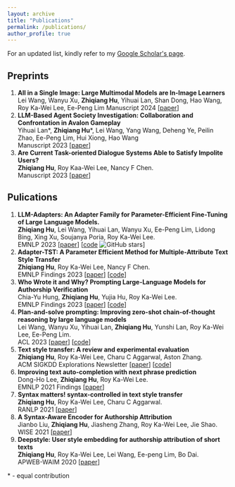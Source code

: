 ```yaml
---
layout: archive
title: "Publications"
permalink: /publications/
author_profile: true
---
```


For an updated list, kindly refer to my [Google Scholar's page](https://scholar.google.com/citations?user=vjQQUnwAAAAJ&hl=en).


## Preprints
1. **All in a Single Image: Large Multimodal Models are In-Image Learners** 
Lei Wang, Wanyu Xu, **Zhiqiang Hu**, Yihuai Lan, Shan Dong, Hao Wang, Roy Ka-Wei Lee, Ee-Peng Lim
Manuscript 2024 \[[paper](https://arxiv.org/abs/2402.17971)\]
2. **LLM-Based Agent Society Investigation: Collaboration and Confrontation in Avalon Gameplay**  
Yihuai Lan\*, **Zhiqiang Hu**\*, Lei Wang, Yang Wang, Deheng Ye, Peilin Zhao, Ee-Peng Lim, Hui Xiong, Hao Wang  
Manuscript 2023 \[[paper](https://arxiv.org/abs/2310.14985)\]
3. **Are Current Task-oriented Dialogue Systems Able to Satisfy Impolite Users?**  
**Zhiqiang Hu**, Roy Kaa-Wei Lee, Nancy F Chen.   
Manuscript 2023 \[[paper](https://arxiv.org/pdf/2210.12942)\]
## Pulications

1. **LLM-Adapters: An Adapter Family for Parameter-Efficient Fine-Tuning of Large Language Models.**  
**Zhiqiang Hu**, Lei Wang, Yihuai Lan, Wanyu Xu, Ee-Peng Lim, Lidong Bing, Xing Xu, Soujanya Poria, Roy Ka-Wei Lee.   
EMNLP 2023 \[[paper](https://arxiv.org/pdf/2304.01933)\] \[[code](https://github.com/AGI-Edgerunners/LLM-Adapters) ![GitHub stars](https://img.shields.io/github/stars/AGI-Edgerunners/LLM-Adapters.svg?style=flat&label=Star)\] 
2. **Adapter-TST: A Parameter Efficient Method for Multiple-Attribute Text Style Transfer**  
**Zhiqiang Hu**, Roy Ka-Wei Lee, Nancy F Chen.   
EMNLP Findings 2023 \[[paper](https://arxiv.org/pdf/2305.05945)\] \[[code](https://github.com/Social-AI-Studio/Adapter-TST)\] 
3. **Who Wrote it and Why? Prompting Large-Language Models for Authorship Verification**  
Chia-Yu Hung, **Zhiqiang Hu**, Yujia Hu, Roy Ka-Wei Lee.   
EMNLP Findings 2023 \[[paper](https://arxiv.org/pdf/2310.08123)\] \[[code](https://github.com/Social-AI-Studio/PromptAV)\] 
4. **Plan-and-solve prompting: Improving zero-shot chain-of-thought reasoning by large language models**  
Lei Wang, Wanyu Xu, Yihuai Lan, **Zhiqiang Hu**, Yunshi Lan, Roy Ka-Wei Lee, Ee-Peng Lim.   
ACL 2023 \[[paper](https://arxiv.org/pdf/2305.04091)\] \[[code](https://github.com/AGI-Edgerunners/Plan-and-Solve-Prompting)\] 
5. **Text style transfer: A review and experimental evaluation**  
**Zhiqiang Hu**, Roy Ka-Wei Lee, Charu C Aggarwal, Aston Zhang.   
ACM SIGKDD Explorations Newsletter \[[paper](https://dl.acm.org/doi/pdf/10.1145/3544903.3544906)\] \[[code](https://gitlab.com/bottle_shop/snlg/style/tst_survey)\] 
6. **Improving text auto-completion with next phrase prediction**  
Dong-Ho Lee, **Zhiqiang Hu**, Roy Ka-Wei Lee.   
EMNLP 2021 Findings \[[paper](https://arxiv.org/pdf/2109.07067)\]
7. **Syntax matters! syntax-controlled in text style transfer**  
**Zhiqiang Hu**, Roy Ka-Wei Lee, Charu C Aggarwal.   
RANLP 2021 \[[paper](https://arxiv.org/pdf/2108.05869)\]
8. **A Syntax-Aware Encoder for Authorship Attribution**  
Jianbo Liu, **Zhiqiang Hu**, Jiasheng Zhang, Roy Ka-Wei Lee, Jie Shao.   
WISE 2021 \[[paper](https://link.springer.com/chapter/10.1007/978-3-030-90888-1_31)\]
9. **Deepstyle: User style embedding for authorship attribution of short texts**  
**Zhiqiang Hu**, Roy Ka-Wei Lee, Lei Wang, Ee-peng Lim, Bo Dai.   
APWEB-WAIM 2020 \[[paper](https://arxiv.org/pdf/2103.11798)\]




\* - equal contribution